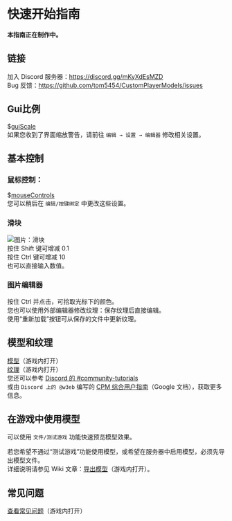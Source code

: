 
<a name="first-start-guide"/>

# 快速开始指南
**本指南正在制作中。**


<a name="links"/>

## 链接
加入 Discord 服务器：<https://discord.gg/mKyXdEsMZD>  
Bug 反馈：<https://github.com/tom5454/CustomPlayerModels/issues>


<a name="gui-scale"/>

## Gui比例
$[guiScale]()  
如果您收到了界面缩放警告，请前往 `编辑 → 设置 → 编辑器` 修改相关设置。


<a name="basic-controls"/>

## 基本控制

<a name="mouse-controls"/>

### 鼠标控制：
$[mouseControls]()  
您可以稍后在 `编辑/按键绑定` 中更改这些设置。


<a name="spinners"/>

### 滑块
![图片：滑块](https://github.com/tom5454/CustomPlayerModels/wiki/images/spinner.png)  
按住 Shift 键可增减 0.1  
按住 Ctrl 键可增减 10  
也可以直接输入数值。


<a name="image-editor"/>

### 图片编辑器
按住 Ctrl 并点击，可拾取光标下的颜色。  
您也可以使用外部编辑器修改纹理：保存纹理后直接编辑。  
使用“重新加载”按钮可从保存的文件中更新纹理。


<a name="modeling--texturing"/>

## 模型和纹理
[模型](https://github.com/tom5454/CustomPlayerModels/wiki/Modelling)（游戏内打开）  
[纹理](https://github.com/tom5454/CustomPlayerModels/wiki/Texturing)（游戏内打开）  
您还可以参考 [Discord 的 #community-tutorials](https://discord.com/channels/811508670205788211/844561618281168968)  
或由 `Discord 上的 @w3eb` 编写的 [CPM 综合用户指南](https://docs.google.com/presentation/d/117GBWxtyNT6L3a69cENXz1Gjx-MplB1UC9l_uISn6oQ/edit?usp=sharing)（Google 文档），获取更多信息。


<a name="using-your-model-in-game"/>

## 在游戏中使用模型
可以使用 `文件/测试游戏` 功能快速预览模型效果。  

若您希望不通过“测试游戏”功能使用模型，或希望在服务器中启用模型，必须先导出模型文件。  
详细说明请参见 Wiki 文章：[导出模型](https://github.com/tom5454/CustomPlayerModels/wiki/Exporting)（游戏内打开）。


<a name="frequently-asked-questions"/>

## 常见问题
[查看常见问题](https://github.com/tom5454/CustomPlayerModels/wiki/FAQ)（游戏内打开）
